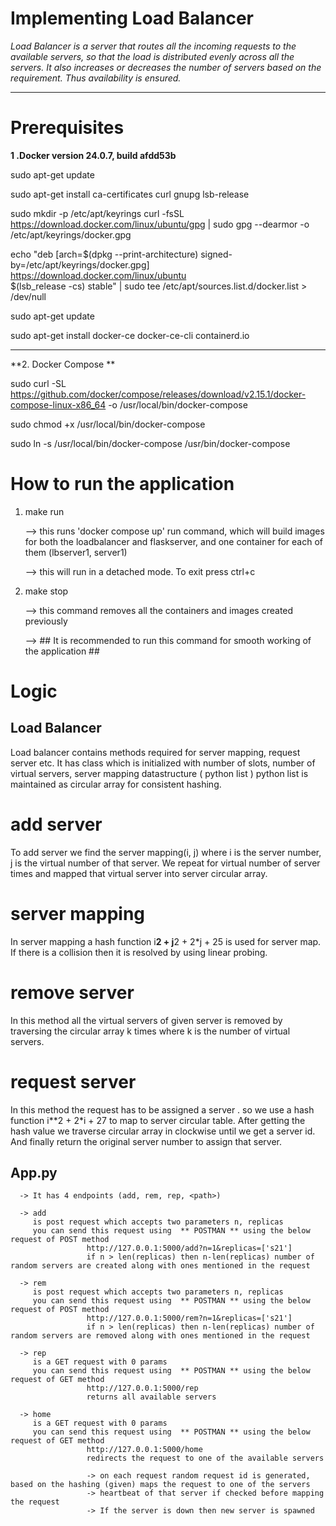 # Implementing Load Balancer 

_Load Balancer is a server that routes all the incoming requests to the available servers, so that the load is distributed evenly across all the servers. It also increases or decreases the number of servers based on the requirement. Thus availability is ensured._



-----------------------------------------------------------------------------------------------------------------------------
# Prerequisites
**1 .Docker version 24.0.7, build afdd53b**

sudo apt-get update

sudo apt-get install ca-certificates curl gnupg lsb-release

sudo mkdir -p /etc/apt/keyrings
curl -fsSL https://download.docker.com/linux/ubuntu/gpg | sudo gpg --dearmor -o /etc/apt/keyrings/docker.gpg

echo "deb [arch=$(dpkg --print-architecture) signed-by=/etc/apt/keyrings/docker.gpg] https://download.docker.com/linux/ubuntu \
$(lsb_release -cs) stable" | sudo tee /etc/apt/sources.list.d/docker.list > /dev/null

sudo apt-get update

sudo apt-get install docker-ce docker-ce-cli containerd.io

-----------------------------------------------------------------------------------------------------------------------------

**2. Docker Compose **

sudo curl -SL https://github.com/docker/compose/releases/download/v2.15.1/docker-compose-linux-x86_64 -o /usr/local/bin/docker-compose

sudo chmod +x /usr/local/bin/docker-compose

sudo ln -s /usr/local/bin/docker-compose /usr/bin/docker-compose


# How to run the application

1. make run
   
    --> this runs 'docker compose up' run command, which will build images for both the loadbalancer and flaskserver, and one container for each of them (lbserver1, server1)
   
    --> this will run in a detached mode. To exit press ctrl+c
   
2. make stop
   
    --> this command removes all the containers and images created previously
   
    --> ## It is recommended to run this command for smooth working of the application ##
   
# Logic
   ## Load Balancer
   Load balancer contains methods required for server mapping, request server etc.
   It has class which is initialized with number of slots, number of virtual servers, server mapping datastructure ( python list )
   python list is maintained as circular array for consistent hashing.

   # add server
   To add server we find the server mapping(i, j) where i is the server number, j is the virtual number of that server.
   We repeat for virtual number of server times and mapped that virtual server into server circular array.

   # server mapping
   In server mapping a hash function i**2 + j**2 + 2*j + 25 is used for server map.
   If there is a collision then it is resolved by using linear probing.

   # remove server
   In this method all the virtual servers of given server is removed by traversing the circular array k times
   where k is the number of virtual servers.

   # request server
   In this method the request has to be assigned a server .
   so we use a hash function i**2 + 2*i + 27 to map to server circular table.
   After getting the hash value we traverse circular array in clockwise until we get a server id.
   And finally return the original server number to assign that server.


   ## App.py
      -> It has 4 endpoints (add, rem, rep, <path>)
      
      -> add 
         is post request which accepts two parameters n, replicas
         you can send this request using  ** POSTMAN ** using the below request of POST method
                     http://127.0.0.1:5000/add?n=1&replicas=['s21']
                     if n > len(replicas) then n-len(replicas) number of random servers are created along with ones mentioned in the request
                     
      -> rem
         is post request which accepts two parameters n, replicas
         you can send this request using  ** POSTMAN ** using the below request of POST method
                     http://127.0.0.1:5000/rem?n=1&replicas=['s21']
                     if n > len(replicas) then n-len(replicas) number of random servers are removed along with ones mentioned in the request

      -> rep 
         is a GET request with 0 params
         you can send this request using  ** POSTMAN ** using the below request of GET method
                     http://127.0.0.1:5000/rep
                     returns all available servers

      -> home 
         is a GET request with 0 params
         you can send this request using  ** POSTMAN ** using the below request of GET method
                     http://127.0.0.1:5000/home
                     redirects the request to one of the available servers

                     -> on each request random request id is generated, based on the hashing (given) maps the request to one of the servers
                     -> heartbeat of that server if checked before mapping the request
                     -> If the server is down then new server is spawned 

